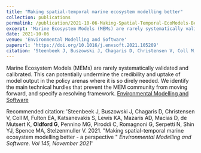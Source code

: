 ```yaml
---
title: "Making spatial-temporal marine ecosystem modelling better"
collection: publications
permalink: /publication/2021-10-06-Making-Spatial-Temporal-EcoModels-Better
excerpt: 'Marine Ecosystem Models (MEMs) are rarely systematically validated and calibrated. This can potentially undermine the credibility and uptake of model output in the policy arenas where it is so direly needed. We identify the main technical hurdles that prevent the MEM community from moving forward, and specify a resolving framewo'
date: 2021-10-06
venue: 'Environmental Modelling and Software'
paperurl: 'https://doi.org/10.1016/j.envsoft.2021.105209'
citation: 'Steenbeek J, Buszowski J, Chagaris D, Christensen V, Coll M, Fulton EA, Katsanevakis S, Lewis KA, Mazaris AD, Macias D, de Mutsert K, <b>Oldford G</b>, Pennino MG, Piroddi C, Romagnoni G, Serpetti N, Shin YJ, Spence MA, Stelzenmuller V. &quot;Making spatial-temporal marine ecosystem modelling better - a perspective &quot; <i>Environmental Modelling and Software</i>. <i>Vol 145, November 2021</i>'
---
```

Marine Ecosystem Models (MEMs) are rarely systematically validated and calibrated. This can potentially undermine the credibility and uptake of model output in the policy arenas where it is so direly needed. We identify the main technical hurdles that prevent the MEM community from moving forward, and specify a resolving framework.
[Environmental Modelling and Software](https://doi.org/10.1016/j.envsoft.2021.105209)

Recommended citation: 'Steenbeek J, Buszowski J, Chagaris D, Christensen V, Coll M, Fulton EA, Katsanevakis S, Lewis KA, Mazaris AD, Macias D, de Mutsert K, <b>Oldford G</b>, Pennino MG, Piroddi C, Romagnoni G, Serpetti N, Shin YJ, Spence MA, Stelzenmuller V. 2021. &quot;Making spatial-temporal marine ecosystem modelling better - a perspective &quot; <i>Environmental Modelling and Software</i>. <i>Vol 145, November 2021</i>'